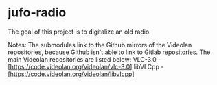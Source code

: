 # jufo-radio

The goal of this project is to digitalize an old radio.

Notes:
    The submodules link to the Github mirrors of the Videolan repositories, because Github isn't able to link to Gitlab repositories.
    The main Videolan repositories are listed below:
        VLC-3.0 - [https://code.videolan.org/videolan/vlc-3.0]
        libVLCpp - [https://code.videolan.org/videolan/libvlcpp]
